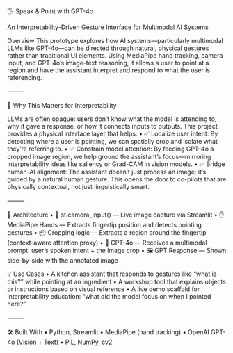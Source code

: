 🖐️ Speak & Point with GPT-4o

An Interpretability-Driven Gesture Interface for Multimodal AI Systems

Overview
This prototype explores how AI systems—particularly multimodal LLMs like GPT-4o—can be directed through natural, physical gestures rather than traditional UI elements. Using MediaPipe hand tracking, camera input, and GPT-4o’s image-text reasoning, it allows a user to point at a region and have the assistant interpret and respond to what the user is referencing.

⸻

🎯 Why This Matters for Interpretability

LLMs are often opaque: users don’t know what the model is attending to, why it gave a response, or how it connects inputs to outputs.
This project provides a physical interface layer that helps:
	•	✅ Localize user intent: By detecting where a user is pointing, we can spatially crop and isolate what they’re referring to.
	•	✅ Constrain model attention: By feeding GPT-4o a cropped image region, we help ground the assistant’s focus—mirroring interpretability ideas like saliency or Grad-CAM in vision models.
	•	✅ Bridge human-AI alignment: The assistant doesn’t just process an image; it’s guided by a natural human gesture. This opens the door to co-pilots that are physically contextual, not just linguistically smart.

⸻

🧠 Architecture
	•	📸 st.camera_input() — Live image capture via Streamlit
	•	✋ MediaPipe Hands — Extracts fingertip position and detects pointing gestures
	•	📦 Cropping logic — Extracts a region around the fingertip (context-aware attention proxy)
	•	🧠 GPT-4o — Receives a multimodal prompt: user’s spoken intent + the image crop
	•	🖼️ GPT Response — Shown side-by-side with the annotated image


💡 Use Cases
	•	A kitchen assistant that responds to gestures like “what is this?” while pointing at an ingredient
	•	A workshop tool that explains objects or instructions based on visual reference
	•	A live demo scaffold for interpretability education: “what did the model focus on when I pointed here?”

⸻

🛠️ Built With
	•	Python, Streamlit
	•	MediaPipe (hand tracking)
	•	OpenAI GPT-4o (Vision + Text)
	•	PIL, NumPy, cv2
